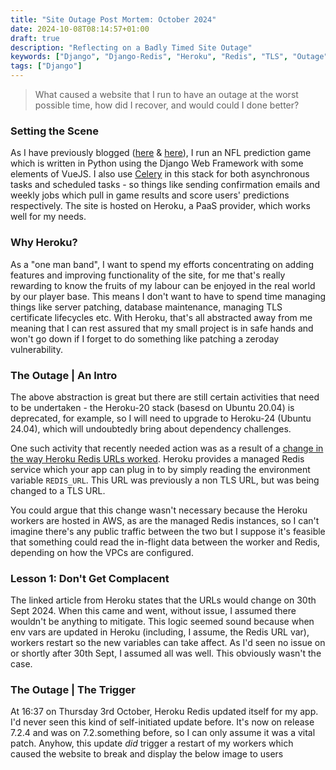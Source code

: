 ```yaml
---
title: "Site Outage Post Mortem: October 2024"
date: 2024-10-08T08:14:57+01:00
draft: true
description: "Reflecting on a Badly Timed Site Outage"
keywords: ["Django", "Django-Redis", "Heroku", "Redis", "TLS", "Outage"]
tags: ["Django"]
---
```


> What caused a website that I run to have an outage at the worst possible time, how did I recover, and would could I done better?

### Setting the Scene

As I have previously blogged ([here](../nearly-real-time-updates-django-prediction-game) & [here](../django-caching-pattern-redis)), I run an NFL prediction game which is written in Python using the Django Web Framework with some elements of VueJS. I also use [Celery](https://docs.celeryq.dev/en/main/getting-started/introduction.html) in this stack for both asynchronous tasks and scheduled tasks - so things like sending confirmation emails and weekly jobs which pull in game results and score users' predictions respectively. The site is hosted on Heroku, a PaaS provider, which works well for my needs.

### Why Heroku?

As a "one man band", I want to spend my efforts concentrating on adding features and improving functionality of the site, for me that's really rewarding to know the fruits of my labour can be enjoyed in the real world by our player base. This means I don't want to have to spend time managing things like server patching, database maintenance, managing TLS certificate lifecycles etc. With Heroku, that's all abstracted away from me meaning that I can rest assured that my small project is in safe hands and won't go down if I forget to do something like patching a zeroday vulnerability.

### The Outage | An Intro

The above abstraction is great but there are still certain activities that need to be undertaken - the Heroku-20 stack (basesd on Ubuntu 20.04) is deprecated, for example, so I will need to upgrade to Heroku-24 (Ubuntu 24.04), which will undoubtedly bring about dependency challenges.

One such activity that recently needed action was as a result of a [change in the way Heroku Redis URLs worked](https://devcenter.heroku.com/changelog-items/2923). Heroku provides a managed Redis service which your app can plug in to by simply reading the environment variable `REDIS_URL`. This URL was previously a non TLS URL, but was being changed to a TLS URL.

You could argue that this change wasn't necessary because the Heroku workers are hosted in AWS, as are the managed Redis instances, so I can't imagine there's any public traffic between the two but I suppose it's feasible that something could read the in-flight data between the worker and Redis, depending on how the VPCs are configured.

### Lesson 1: Don't Get Complacent

The linked article from Heroku states that the URLs would change on 30th Sept 2024. When this came and went, without issue, I assumed there wouldn't be anything to mitigate. This logic seemed sound because when env vars are updated in Heroku (including, I assume, the Redis URL var), workers restart so the new variables can take affect. As I'd seen no issue on or shortly after 30th Sept, I assumed all was well. This obviously wasn't the case.

### The Outage | The Trigger

At 16:37 on Thursday 3rd October, Heroku Redis updated itself for my app. I'd never seen this kind of self-initiated update before. It's now on release 7.2.4 and was on 7.2.something before, so I can only assume it was a vital patch. Anyhow, this update _did_ trigger a restart of my workers which caused the website to break and display the below image to users
